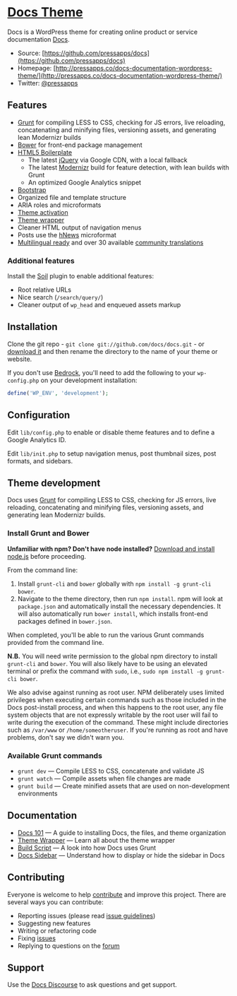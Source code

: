 # [Docs Theme](http://pressapps.co/docs-documentation-wordpress-theme/)

Docs is a WordPress theme for creating online product or service documentation [Docs](http://pressapps.co/docs-documentation-wordpress-theme/).

* Source: [https://github.com/pressapps/docs](https://github.com/pressapps/docs)
* Homepage: [http://pressapps.co/docs-documentation-wordpress-theme/](http://pressapps.co/docs-documentation-wordpress-theme/)
* Twitter: [@pressapps](https://twitter.com/pressapps)

## Features

* [Grunt](http://pressapps.co/using-grunt-for-wordpress-theme-development/) for compiling LESS to CSS, checking for JS errors, live reloading, concatenating and minifying files, versioning assets, and generating lean Modernizr builds
* [Bower](http://bower.io/) for front-end package management
* [HTML5 Boilerplate](http://html5boilerplate.com/)
  * The latest [jQuery](http://jquery.com/) via Google CDN, with a local fallback
  * The latest [Modernizr](http://modernizr.com/) build for feature detection, with lean builds with Grunt
  * An optimized Google Analytics snippet
* [Bootstrap](http://getbootstrap.com/)
* Organized file and template structure
* ARIA roles and microformats
* [Theme activation](http://pressapps.co/docs-101/#theme-activation)
* [Theme wrapper](http://pressapps.co/an-introduction-to-the-docs-theme-wrapper/)
* Cleaner HTML output of navigation menus
* Posts use the [hNews](http://microformats.org/wiki/hnews) microformat
* [Multilingual ready](http://pressapps.co/wpml/) and over 30 available [community translations](https://github.com/docs/docs-translations)

### Additional features

Install the [Soil](https://github.com/docs/soil) plugin to enable additional features:

* Root relative URLs
* Nice search (`/search/query/`)
* Cleaner output of `wp_head` and enqueued assets markup

## Installation

Clone the git repo - `git clone git://github.com/docs/docs.git` - or [download it](https://github.com/docs/docs/zipball/master) and then rename the directory to the name of your theme or website.

If you don't use [Bedrock](https://github.com/docs/bedrock), you'll need to add the following to your `wp-config.php` on your development installation:

```php
define('WP_ENV', 'development');
```

## Configuration

Edit `lib/config.php` to enable or disable theme features and to define a Google Analytics ID.

Edit `lib/init.php` to setup navigation menus, post thumbnail sizes, post formats, and sidebars.

## Theme development

Docs uses [Grunt](http://gruntjs.com/) for compiling LESS to CSS, checking for JS errors, live reloading, concatenating and minifying files, versioning assets, and generating lean Modernizr builds.

### Install Grunt and Bower

**Unfamiliar with npm? Don't have node installed?** [Download and install node.js](http://nodejs.org/download/) before proceeding.

From the command line:

1. Install `grunt-cli` and `bower` globally with `npm install -g grunt-cli bower`.
2. Navigate to the theme directory, then run `npm install`. npm will look at `package.json` and automatically install the necessary dependencies. It will also automatically run `bower install`, which installs front-end packages defined in `bower.json`.

When completed, you'll be able to run the various Grunt commands provided from the command line.

**N.B.** 
You will need write permission to the global npm directory to install `grunt-cli` and `bower`. You will also likely have to be using an elevated terminal or prefix the command with `sudo`, i.e., `sudo npm install -g grunt-cli bower`. 

We also advise against running as root user. NPM deliberately uses limited privileges when executing certain commands such as those included in the Docs post-install process, and when this happens to the root user, any file system objects that are not expressly writable by the root user will fail to write during the execution of the command. These might include directories such as `/var/www` or `/home/someotheruser`. If you're running as root and have problems, don't say we didn't warn you.

### Available Grunt commands

* `grunt dev` — Compile LESS to CSS, concatenate and validate JS
* `grunt watch` — Compile assets when file changes are made
* `grunt build` — Create minified assets that are used on non-development environments

## Documentation

* [Docs 101](http://pressapps.co/docs-101/) — A guide to installing Docs, the files, and theme organization
* [Theme Wrapper](http://pressapps.co/an-introduction-to-the-docs-theme-wrapper/) — Learn all about the theme wrapper
* [Build Script](http://pressapps.co/using-grunt-for-wordpress-theme-development/) — A look into how Docs uses Grunt
* [Docs Sidebar](http://pressapps.co/the-docs-sidebar/) — Understand how to display or hide the sidebar in Docs

## Contributing

Everyone is welcome to help [contribute](CONTRIBUTING.md) and improve this project. There are several ways you can contribute:

* Reporting issues (please read [issue guidelines](https://github.com/necolas/issue-guidelines))
* Suggesting new features
* Writing or refactoring code
* Fixing [issues](https://github.com/docs/docs/issues)
* Replying to questions on the [forum](http://discourse.pressapps.co/)

## Support

Use the [Docs Discourse](http://discourse.pressapps.co/) to ask questions and get support.
